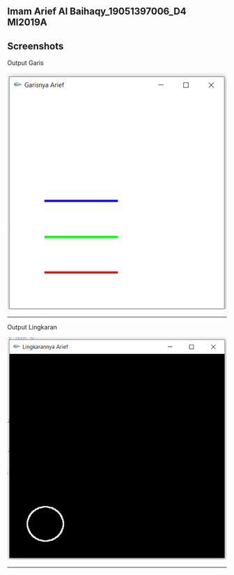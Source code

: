 Imam Arief Al Baihaqy_19051397006_D4 MI2019A
---

## Screenshots
Output Garis

![ScreenshotOne](./Screenshots/GarisnyaArief.png 'Tampilan 1')

---

Output Lingkaran

![ScreenshotTwo](./Screenshots/LingkarannyaArief.png 'Tampilan 2')

---
